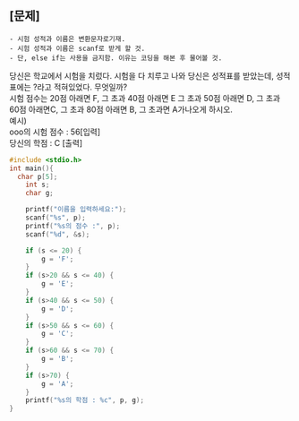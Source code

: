 ## [문제]
	- 시험 성적과 이름은 변환문자로기재.
	- 시험 성적과 이름은 scanf로 받게 할 것.
	- 단, else if는 사용을 금지함. 이유는 코딩을 해본 후 물어볼 것.

당신은 학교에서 시험을 치렀다. 시험을 다 치루고 나와 당신은 성적표를 받았는데, 성적표에는 ?라고 적혀있었다. 무엇일까?    
시험 점수는 20점 아래면 F, 그 초과 40점 아래면 E 그 초과 50점 아래면 D, 그 초과 60점 아래면C, 그 초과 80점 아래면 B, 그 초과면 A가나오게 하시오.   
예시)   
ooo의 시험 점수 : 56[입력]   
당신의 학점 : C [출력]   

```c
#include <stdio.h>
int main(){
  char p[5];
	int s;
	char g;

	printf("이름을 입력하세요:");
	scanf("%s", p);
	printf("%s의 점수 :", p);
	scanf("%d", &s);

	if (s <= 20) {
		g = 'F';
	}
	if (s>20 && s <= 40) {
		g = 'E';
	}
	if (s>40 && s <= 50) {
		g = 'D';
	}
	if (s>50 && s <= 60) {
		g = 'C';
	}
	if (s>60 && s <= 70) {
		g = 'B';
	}
	if (s>70) {
		g = 'A';
	}
	printf("%s의 학점 : %c", p, g);
}
```
